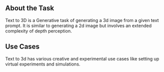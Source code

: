 ## About the Task

Text to 3D is a Generative task of generating a 3d image from a given text prompt. It is similar to generating a 2d image but involves an extended complexity of depth perception.

## Use Cases

Text to 3d has various creative and experimental use cases like setting up virtual experiments and simulations.